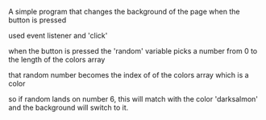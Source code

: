 A simple program that changes the background of the page when the button is pressed

used event listener and 'click'

when the button is pressed the 'random' variable picks a number from 0 to the length of the colors array

that random number becomes the index of of the colors array which is a color

so if random lands on number 6, this will match with the color 'darksalmon' and the background will switch to it.